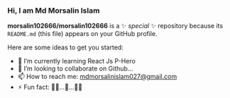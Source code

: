 ### Hi, I am Md Morsalin Islam


**morsalin102666/morsalin102666** is a ✨ _special_ ✨ repository because its `README.md` (this file) appears on your GitHub profile.

Here are some ideas to get you started:

- 🌱 I’m currently learning React Js P-Hero
- 👯 I’m looking to collaborate on Github...
- 📫 How to reach me: mdmorsalinislam027@gmail.com
- ⚡ Fun fact: 💖💖...🥰...💖💖

